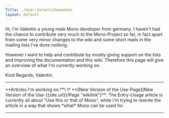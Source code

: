 ```yaml
---
Title: ./User:ValentinSawadski
layout: default
---
```


Hi, I'm Valentin a young male Mono developer from germany. I haven't had
the chance to contribute very much to the Mono-Project so far, in fact
apart from some very minor changes to the wiki and some short mails in
the mailing lists I've done nothing.

However I want to help and contribute by mostly giving support on the
lists and improving the documentation and this wiki. Therefore this page
will give an overview of what I'm currently working on.

Kind Regards, Valentin.

<hr />
**Articles I'm working on:**\
\* **[New Version of the
Use-Page](New Version of the Use-{{site.url}}/Page "wikilink")**: The Entry-Usage
article is currently all about "Use this or that of Mono", while I'm
trying to rewrite the article in a way that shows *what* Mono can be
used for.

<hr />
